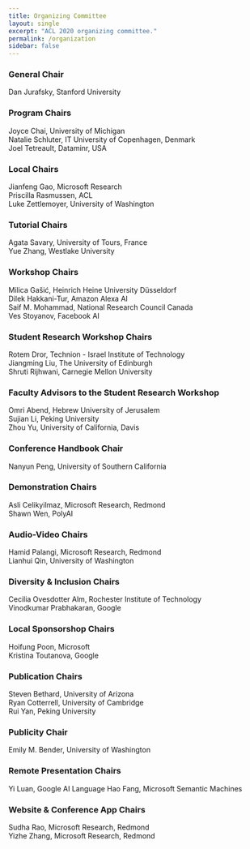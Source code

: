 ```yaml
---
title: Organizing Committee
layout: single
excerpt: "ACL 2020 organizing committee."
permalink: /organization
sidebar: false
---
```


<h3>General Chair</h3>
Dan Jurafsky, Stanford University

<h3>Program Chairs</h3>
Joyce Chai, University of Michigan<br/>
Natalie Schluter, IT University of Copenhagen, Denmark<br/>
Joel Tetreault, Dataminr, USA

<h3>Local Chairs</h3>
Jianfeng Gao, Microsoft Research<br/>
Priscilla Rasmussen, ACL<br/>
Luke Zettlemoyer, University of Washington

<h3>Tutorial Chairs</h3>
Agata Savary, University of Tours, France<br/>
Yue Zhang, Westlake University

<h3>Workshop Chairs</h3>
Milica Gašić,  Heinrich Heine University Düsseldorf<br/>
Dilek Hakkani-Tur, Amazon Alexa AI<br/>
Saif M. Mohammad, National Research Council Canada<br/>
Ves Stoyanov, Facebook AI 

<h3>Student Research Workshop Chairs</h3>
Rotem Dror, Technion - Israel Institute of Technology<br/>
Jiangming Liu, The University of Edinburgh<br/>
Shruti Rijhwani, Carnegie Mellon University

<h3>Faculty Advisors to the Student Research Workshop</h3>
Omri Abend, Hebrew University of Jerusalem<br/>
Sujian Li, Peking University <br/>
Zhou Yu, University of California, Davis

<h3>Conference Handbook Chair</h3>
Nanyun Peng, University of Southern California

<h3>Demonstration Chairs</h3>
Asli Celikyilmaz, Microsoft Research, Redmond<br/>
Shawn Wen, PolyAI

<h3>Audio-Video Chairs</h3>
Hamid Palangi, Microsoft Research, Redmond <br/>
Lianhui Qin, University of Washington 

<h3>Diversity &amp; Inclusion Chairs</h3>
Cecilia Ovesdotter Alm, Rochester Institute of Technology<br/>
<!--Barbara Plank, IT University of Copenhagen<br/>-->
Vinodkumar Prabhakaran, Google

<h3>Local Sponsorshop Chairs</h3>
Hoifung Poon, Microsoft <br/>
Kristina Toutanova, Google

<h3>Publication Chairs</h3>
Steven Bethard, University of Arizona<br/>
Ryan Cotterrell, University of Cambridge<br/>
Rui Yan, Peking University

<h3>Publicity Chair</h3>
Emily M. Bender, University of Washington

<h3>Remote Presentation Chairs</h3>
Yi Luan, Google AI Language 
Hao Fang, Microsoft Semantic Machines

<h3>Website &amp; Conference App Chairs</h3>
Sudha Rao, Microsoft Research, Redmond <br/>
Yizhe Zhang, Microsoft Research, Redmond

